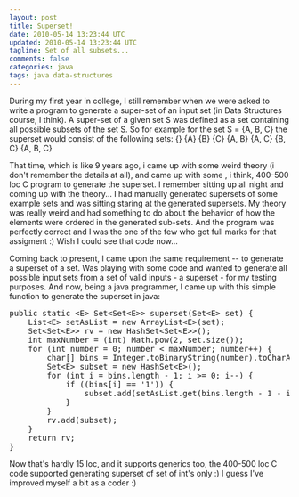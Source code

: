```yaml
---           
layout: post
title: Superset!
date: 2010-05-14 13:23:44 UTC
updated: 2010-05-14 13:23:44 UTC
tagline: Set of all subsets...
comments: false
categories: java
tags: java data-structures 
---
```

 
During my first year in college, I still remember when we were asked to write a program to generate a super-set of an 
input set (in Data Structures course, I think). A super-set of a given set S was defined as a set containing all 
possible subsets of the set S. So for example for the set S = {A, B, C} the superset would consist of the following 
sets:
{}
{A}
{B}
{C}
{A, B}
{A, C}
{B, C}
{A, B, C}

That time, which is like 9 years ago, i came up with some weird theory (i don't remember the details at all), and came 
up with some , i think, 400-500 loc C program to generate the superset. I remember sitting up all night and coming up 
with the theory... I had manually generated supersets of some example sets and was sitting staring at the generated 
supersets. My theory was really weird and had something to do about the behavior of how the elements were ordered  in 
the generated sub-sets. And the program was perfectly correct and I was the one of the few who got full marks for that 
assigment :)
Wish I could see that code now...


Coming back to present, I came upon the same requirement -- to generate a superset of a set. Was playing with some code 
and wanted to generate all possible input sets from a set of valid inputs - a superset - for my testing purposes. And 
now, being a java programmer, I came up with this simple function to generate the superset in java:

<pre name="code" class="java:expand">
public static &lt;E&gt; Set&lt;Set&lt;E&gt;&gt; superset(Set&lt;E&gt; set) {
    List&lt;E&gt; setAsList = new ArrayList&lt;E&gt;(set);
    Set&lt;Set&lt;E&gt;&gt; rv = new HashSet&lt;Set&lt;E&gt;&gt;();
    int maxNumber = (int) Math.pow(2, set.size());
    for (int number = 0; number &lt; maxNumber; number++) {
        char[] bins = Integer.toBinaryString(number).toCharArray();
        Set&lt;E&gt; subset = new HashSet&lt;E&gt;();
        for (int i = bins.length - 1; i &gt;= 0; i--) {
            if ((bins[i] == '1')) {
                subset.add(setAsList.get(bins.length - 1 - i));
            }
        }
        rv.add(subset);
    }
    return rv;
}
</pre>


Now that's hardly 15 loc, and it supports generics too, the 400-500 loc C code supported generating superset of set of 
int's only :)
I guess I've improved myself a bit as a coder :)<img 
src="http://feeds.feedburner.com/~r/abhisanoujam-blogspot/~4/SB60uQQlV6g" height="1" width="1"/>

